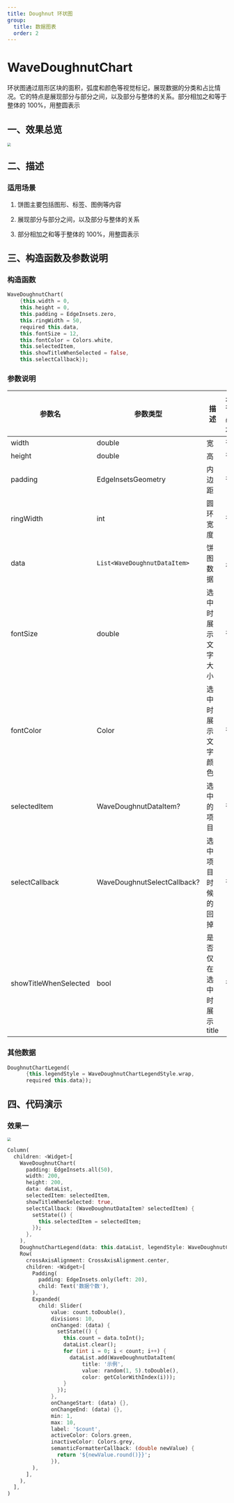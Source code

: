 ```yaml
---
title: Doughnut 环状图
group:
  title: 数据图表
  order: 2
---
```

# WaveDoughnutChart

环状图通过扇形区块的面积，弧度和颜色等视觉标记，展现数据的分类和占比情况。它的特点是展现部分与部分之间，以及部分与整体的关系。部分相加之和等于整体的 100%，用整圆表示

## 一、效果总览

<img src="./img/WaveDoughnutChartIntro.png" style="zoom:50%;" /> 

## 二、描述

### 适用场景

1. 饼图主要包括图形、标签、图例等内容

2. 展现部分与部分之间，以及部分与整体的关系

3. 部分相加之和等于整体的 100%，用整圆表示

## 三、构造函数及参数说明

### 构造函数


```dart
WaveDoughnutChart(
    {this.width = 0,
    this.height = 0,
    this.padding = EdgeInsets.zero,
    this.ringWidth = 50,
    required this.data,
    this.fontSize = 12,
    this.fontColor = Colors.white,
    this.selectedItem,
    this.showTitleWhenSelected = false,
    this.selectCallback});
```
### 参数说明

| **参数名** | **参数类型** | **描述** | **是否必填** | **默认值** |
| --- | --- | --- | --- | --- |
| width | double | 宽 | 否 | 0 |
| height | double | 高 | 否 | 0 |
| padding | EdgeInsetsGeometry | 内边距 | 否 | EdgeInsets.zero |
| ringWidth | int | 圆环宽度 | 否 | 50 |
| data | `List<WaveDoughnutDataItem>` | 饼图数据 | 是 |  |
| fontSize | double | 选中时展示文字大小 | 否 | 12 |
| fontColor | Color | 选中时展示文字颜色 | 否 | Colors.white |
| selectedItem | WaveDoughnutDataItem? | 选中的项目 | 否 |  |
| selectCallback | WaveDoughnutSelectCallback? | 选中项目时候的回掉 | 否 |  |
| showTitleWhenSelected | bool | 是否仅在选中时展示 title  | 否 | false |

### 其他数据


```dart
DoughnutChartLegend(
      {this.legendStyle = WaveDoughnutChartLegendStyle.wrap,
      required this.data});
```
## 四、代码演示

### 效果一

<img src="./img/WaveDoughnutChartDemo1.png" style="zoom:50%;" />



```dart
Column(
  children: <Widget>[
    WaveDoughnutChart(
      padding: EdgeInsets.all(50),
      width: 200,
      height: 200,
      data: dataList,
      selectedItem: selectedItem,
      showTitleWhenSelected: true,
      selectCallback: (WaveDoughnutDataItem? selectedItem) {
        setState(() {
          this.selectedItem = selectedItem;
        });
      },
    ),
    DoughnutChartLegend(data: this.dataList, legendStyle: WaveDoughnutChartLegendStyle.wrap),
    Row(
      crossAxisAlignment: CrossAxisAlignment.center,
      children: <Widget>[
        Padding(
          padding: EdgeInsets.only(left: 20),
          child: Text('数据个数'),
        ),
        Expanded(
          child: Slider(
              value: count.toDouble(),
              divisions: 10,
              onChanged: (data) {
                setState(() {
                  this.count = data.toInt();
                  dataList.clear();
                  for (int i = 0; i < count; i++) {
                    dataList.add(WaveDoughnutDataItem(
                        title: '示例',
                        value: random(1, 5).toDouble(),
                        color: getColorWithIndex(i)));
                  }
                });
              },
              onChangeStart: (data) {},
              onChangeEnd: (data) {},
              min: 1,
              max: 10,
              label: '$count',
              activeColor: Colors.green,
              inactiveColor: Colors.grey,
              semanticFormatterCallback: (double newValue) {
                return '${newValue.round()}}';
              }),
        ),
      ],
    ),
  ],
)
```

